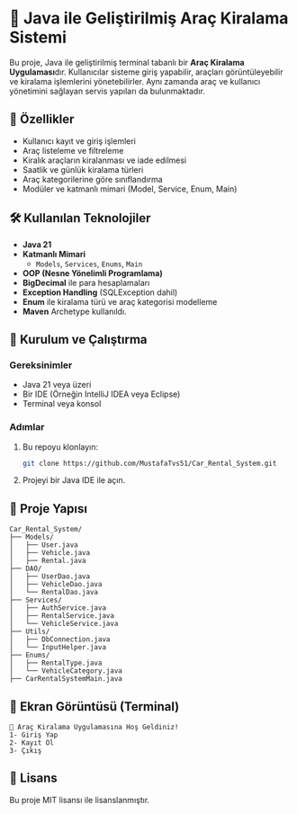 
# 🚗 Java ile Geliştirilmiş Araç Kiralama Sistemi

Bu proje, Java ile geliştirilmiş terminal tabanlı bir **Araç Kiralama Uygulaması**dır. Kullanıcılar sisteme giriş yapabilir, araçları görüntüleyebilir ve kiralama işlemlerini yönetebilirler. Aynı zamanda araç ve kullanıcı yönetimini sağlayan servis yapıları da bulunmaktadır.

## 📌 Özellikler

- Kullanıcı kayıt ve giriş işlemleri
- Araç listeleme ve filtreleme
- Kiralık araçların kiralanması ve iade edilmesi
- Saatlik ve günlük kiralama türleri
- Araç kategorilerine göre sınıflandırma
- Modüler ve katmanlı mimari (Model, Service, Enum, Main)

## 🛠️ Kullanılan Teknolojiler

- **Java 21**
- **Katmanlı Mimari**
  - `Models`, `Services`, `Enums`, `Main`
- **OOP (Nesne Yönelimli Programlama)**
- **BigDecimal** ile para hesaplamaları
- **Exception Handling** (SQLException dahil)
- **Enum** ile kiralama türü ve araç kategorisi modelleme
- **Maven** Archetype kullanıldı.

## 🚀 Kurulum ve Çalıştırma

### Gereksinimler
- Java 21 veya üzeri
- Bir IDE (Örneğin IntelliJ IDEA veya Eclipse)
- Terminal veya konsol

### Adımlar

1. Bu repoyu klonlayın:
   ```bash
   git clone https://github.com/MustafaTvs51/Car_Rental_System.git
   ```
2. Projeyi bir Java IDE ile açın.

## 📂 Proje Yapısı


```
Car_Rental_System/
├── Models/
│   ├── User.java
│   ├── Vehicle.java
│   ├── Rental.java
├── DAO/
│   ├── UserDao.java
│   ├── VehicleDao.java
│   └── RentalDao.java
├── Services/
│   ├── AuthService.java
│   ├── RentalService.java
│   └── VehicleService.java
├── Utils/
│   ├── DbConnection.java
│   └── InputHelper.java
├── Enums/
│   ├── RentalType.java
│   └── VehicleCategory.java
├── CarRentalSystemMain.java
```


## 📸 Ekran Görüntüsü (Terminal)

```
🚗 Araç Kiralama Uygulamasına Hoş Geldiniz!
1- Giriş Yap
2- Kayıt Ol
3- Çıkış
```
## 📄 Lisans

Bu proje MIT lisansı ile lisanslanmıştır.
